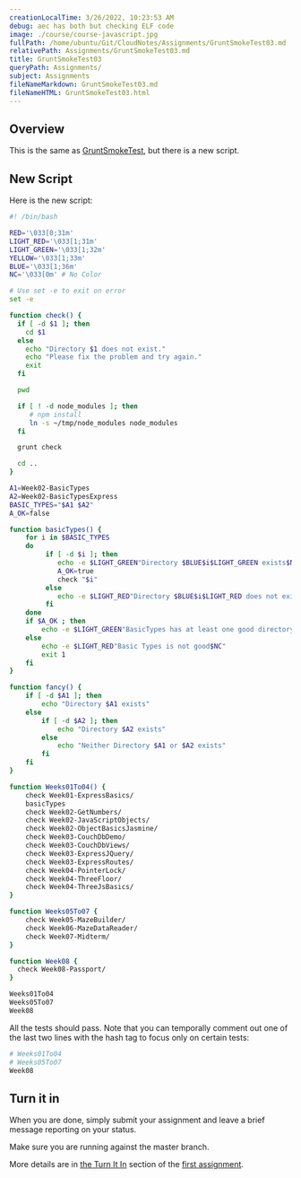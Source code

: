 ```yaml
---
creationLocalTime: 3/26/2022, 10:23:53 AM
debug: aec has both but checking ELF code
image: ./course/course-javascript.jpg
fullPath: /home/ubuntu/Git/CloudNotes/Assignments/GruntSmokeTest03.md
relativePath: Assignments/GruntSmokeTest03.md
title: GruntSmokeTest03
queryPath: Assignments/
subject: Assignments
fileNameMarkdown: GruntSmokeTest03.md
fileNameHTML: GruntSmokeTest03.html
---
```



<!-- toc -->
<!-- tocstop -->

## Overview

This is the same as [GruntSmokeTest][grunt-smoke01], but there is a new script.

## New Script

Here is the new script:

```bash
#! /bin/bash

RED='\033[0;31m'
LIGHT_RED='\033[1;31m'
LIGHT_GREEN='\033[1;32m'
YELLOW='\033[1;33m'
BLUE='\033[1;36m'
NC='\033[0m' # No Color

# Use set -e to exit on error
set -e

function check() {
  if [ -d $1 ]; then
    cd $1
  else
    echo "Directory $1 does not exist."
    echo "Please fix the problem and try again."
    exit
  fi

  pwd

  if [ ! -d node_modules ]; then
     # npm install
     ln -s ~/tmp/node_modules node_modules
  fi   

  grunt check

  cd ..
}

A1=Week02-BasicTypes
A2=Week02-BasicTypesExpress
BASIC_TYPES="$A1 $A2"
A_OK=false

function basicTypes() {
    for i in $BASIC_TYPES
    do
         if [ -d $i ]; then
            echo -e $LIGHT_GREEN"Directory $BLUE$i$LIGHT_GREEN exists$NC"
            A_OK=true
            check "$i"
         else
            echo -e $LIGHT_RED"Directory $BLUE$i$LIGHT_RED does not exist$NC"
         fi
    done
    if $A_OK ; then
        echo -e $LIGHT_GREEN"BasicTypes has at least one good directory.$NC"
    else
        echo -e $LIGHT_RED"Basic Types is not good$NC"
        exit 1
    fi
}

function fancy() {
    if [ -d $A1 ]; then
        echo "Directory $A1 exists"
    else
        if [ -d $A2 ]; then
            echo "Directory $A2 exists"
        else
            echo "Neither Directory $A1 or $A2 exists"
        fi
    fi
}

function Weeks01To04() {
	check Week01-ExpressBasics/  
	basicTypes
	check Week02-GetNumbers/
	check Week02-JavaScriptObjects/
	check Week02-ObjectBasicsJasmine/
	check Week03-CouchDbDemo/
	check Week03-CouchDbViews/
	check Week03-ExpressJQuery/
	check Week03-ExpressRoutes/
	check Week04-PointerLock/
	check Week04-ThreeFloor/
	check Week04-ThreeJsBasics/
}

function Weeks05To07 {
	check Week05-MazeBuilder/
	check Week06-MazeDataReader/
	check Week07-Midterm/
}

function Week08 {
  check Week08-Passport/
}

Weeks01To04
Weeks05To07
Week08
```

All the tests should pass. Note that you can temporally comment out one of the last two lines with the hash tag to focus only on certain tests:

```bash
# Weeks01To04
# Weeks05To07
Week08
```

## Turn it in

When you are done, simply submit your assignment and leave a brief message reporting on your status.

Make sure you are running against the master branch.

More details are in [the Turn It In][turn] section of the [first assignment][grunt-smoke01].

[grunt-smoke01]: http://www.ccalvert.net/books/CloudNotes/Assignments/GruntSmokeTest.html
[turn]: http://www.ccalvert.net/books/CloudNotes/Assignments/GruntSmokeTest.html#turn-it-in
